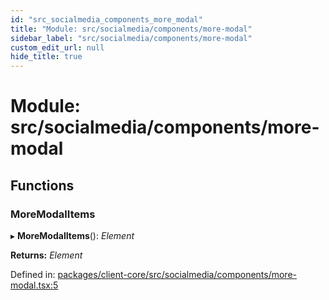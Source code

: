 ```yaml
---
id: "src_socialmedia_components_more_modal"
title: "Module: src/socialmedia/components/more-modal"
sidebar_label: "src/socialmedia/components/more-modal"
custom_edit_url: null
hide_title: true
---
```


# Module: src/socialmedia/components/more-modal

## Functions

### MoreModalItems

▸ **MoreModalItems**(): *Element*

**Returns:** *Element*

Defined in: [packages/client-core/src/socialmedia/components/more-modal.tsx:5](https://github.com/xr3ngine/xr3ngine/blob/673ad6a5f/packages/client-core/src/socialmedia/components/more-modal.tsx#L5)
